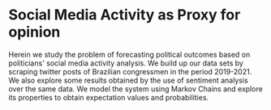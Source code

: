# Social Media Activity as Proxy for opinion


Herein we study the problem of forecasting political outcomes based on politicians' social media activity analysis. We build up our data sets by scraping twitter posts of Brazilian congressmen in the period 2019-2021. We also explore some results obtained by the use of sentiment analysis over the same data.
We model the system using Markov Chains and explore its properties to obtain expectation values and probabilities.